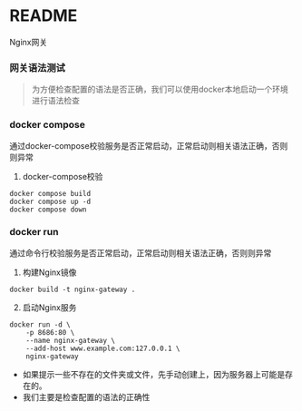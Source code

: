 # README #
Nginx网关


### 网关语法测试
> 为方便检查配置的语法是否正确，我们可以使用docker本地启动一个环境进行语法检查

### docker compose
通过docker-compose校验服务是否正常启动，正常启动则相关语法正确，否则则异常

1. docker-compose校验
```
docker compose build
docker compose up -d
docker compose down
```

### docker run
通过命令行校验服务是否正常启动，正常启动则相关语法正确，否则则异常

1. 构建Nginx镜像
```
docker build -t nginx-gateway .
```

2. 启动Nginx服务
```
docker run -d \
    -p 8686:80 \
    --name nginx-gateway \
    --add-host www.example.com:127.0.0.1 \
    nginx-gateway
```

- 如果提示一些不存在的文件夹或文件，先手动创建上，因为服务器上可能是存在的。
- 我们主要是检查配置的语法的正确性

